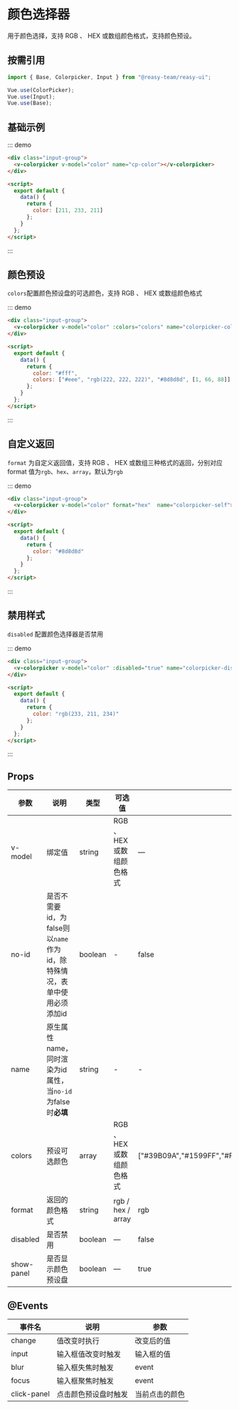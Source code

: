 # 颜色选择器

用于颜色选择，支持 RGB 、 HEX 或数组颜色格式，支持颜色预设。

## 按需引用

```js
import { Base, Colorpicker, Input } from "@reasy-team/reasy-ui";

Vue.use(ColorPicker);
Vue.use(Input);
Vue.use(Base);
```

## 基础示例

::: demo

```html
<div class="input-group">
  <v-colorpicker v-model="color" name="cp-color"></v-colorpicker>
</div>

<script>
  export default {
    data() {
      return {
        color: [211, 233, 211]
      };
    }
  };
</script>
```

:::

## 颜色预设

`colors`配置颜色预设盘的可选颜色，支持 RGB 、 HEX 或数组颜色格式

::: demo

```html
<div class="input-group">
  <v-colorpicker v-model="color" :colors="colors" name="colorpicker-color"></v-colorpicker>
</div>

<script>
  export default {
    data() {
      return {
        color: "#fff",
        colors: ["#eee", "rgb(222, 222, 222)", "#8d8d8d", [1, 66, 88]]
      };
    }
  };
</script>
```

:::

## 自定义返回

`format` 为自定义返回值，支持 RGB 、 HEX 或数组三种格式的返回，分别对应 format 值为`rgb`、`hex`、`array`，默认为`rgb`

::: demo

```html
<div class="input-group">
  <v-colorpicker v-model="color" format="hex"  name="colorpicker-self"></v-colorpicker>
</div>

<script>
  export default {
    data() {
      return {
        color: "#8d8d8d"
      };
    }
  };
</script>
```

:::

## 禁用样式

`disabled` 配置颜色选择器是否禁用

::: demo

```html
<div class="input-group">
  <v-colorpicker v-model="color" :disabled="true" name="colorpicker-disabled"></v-colorpicker>
</div>

<script>
  export default {
    data() {
      return {
        color: "rgb(233, 211, 234)"
      };
    }
  };
</script>
```

:::

## Props

| 参数       | 说明               | 类型    | 可选值                    | 默认值                                                                            |
| ---------- | ------------------ | ------- | ------------------------- | --------------------------------------------------------------------------------- |
| v-model    | 绑定值             | string  | RGB 、 HEX 或数组颜色格式 | —                                                                                 |
| no-id       | 是否不需要id，为false则以`name`作为id，除特殊情况，表单中使用必须添加id         | boolean  | - | false|
| name        | 原生属性name，同时渲染为id属性，当`no-id`为false时**必填**  | string  | - | -   |
| colors     | 预设可选颜色       | array   | RGB 、 HEX 或数组颜色格式 | ["#39B09A","#1599FF","#FF9800","#0165B1","#A90000","#2D3195","#727272","#D2B98D"] |
| format     | 返回的颜色格式     | string  | rgb / hex / array         | rgb                                                                               |
| disabled   | 是否禁用           | boolean | —                         | false                                                                             |
| show-panel | 是否显示颜色预设盘 | boolean | —                         | true                                                                              |

## @Events

| 事件名      | 说明                 | 参数           |
| ----------- | -------------------- | -------------- |
| change      | 值改变时执行         | 改变后的值     |
| input       | 输入框值改变时触发   | 输入框的值     |
| blur        | 输入框失焦时触发     | event          |
| focus       | 输入框聚焦时触发     | event          |
| click-panel | 点击颜色预设盘时触发 | 当前点击的颜色 |
